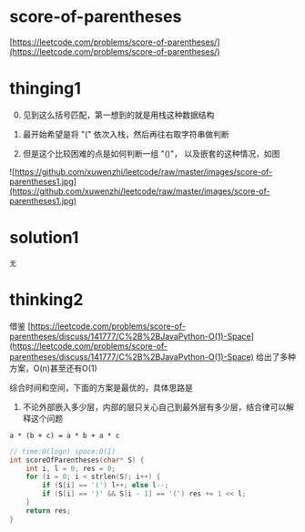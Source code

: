 # score-of-parentheses

[https://leetcode.com/problems/score-of-parentheses/](https://leetcode.com/problems/score-of-parentheses/)

# thinging1

0. 见到这么括号匹配，第一想到的就是用栈这种数据结构

1. 最开始希望是将 "(" 依次入栈，然后再往右取字符串做判断

2. 但是这个比较困难的点是如何判断一组 "()"， 以及嵌套的这种情况，如图

![https://github.com/xuwenzhi/leetcode/raw/master/images/score-of-parentheses1.jpg](https://github.com/xuwenzhi/leetcode/raw/master/images/score-of-parentheses1.jpg)


# solution1

```
无
```

# thinking2

借鉴 [https://leetcode.com/problems/score-of-parentheses/discuss/141777/C%2B%2BJavaPython-O(1)-Space](https://leetcode.com/problems/score-of-parentheses/discuss/141777/C%2B%2BJavaPython-O(1)-Space) 给出了多种方案，O(n)甚至还有O(1)



综合时间和空间，下面的方案是最优的，具体思路是

1. 不论外部嵌入多少层，内部的层只关心自己到最外层有多少层，结合律可以解释这个问题

```
a * (b + c) = a * b + a * c
```

```c
// time:O(logn) space:O(1)
int scoreOfParentheses(char* S) {
    int i, l = 0, res = 0;
    for (i = 0; i < strlen(S); i++) {
        if (S[i] == '(') l++; else l--;
        if (S[i] == ')' && S[i - 1] == '(') res += 1 << l;
    }
    return res;
}
```
